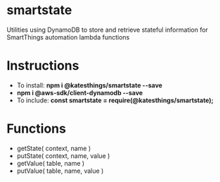 # smartstate

Utilities using DynamoDB to store and retrieve stateful information
for SmartThings automation lambda functions

# Instructions

- To install: **npm i @katesthings/smartstate --save**
- **npm i @aws-sdk/client-dynamodb --save**
- To include: **const smartstate = require(@katesthings/smartstate);**

# Functions
* getState( context, name )
* putState( context, name, value )
* getValue( table, name )
* putValue( table, name, value )
